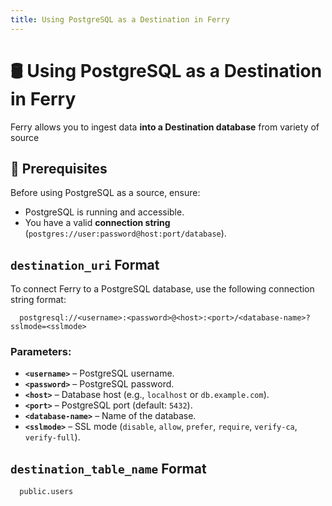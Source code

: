 ```yaml
---
title: Using PostgreSQL as a Destination in Ferry
---
```


# 🛢️ Using PostgreSQL as a Destination in Ferry

Ferry allows you to ingest data **into a Destination database** from variety of source

## 📌 Prerequisites

Before using PostgreSQL as a source, ensure:
- PostgreSQL is running and accessible.
- You have a valid **connection string** (`postgres://user:password@host:port/database`).


## `destination_uri` Format
To connect Ferry to a PostgreSQL database, use the following connection string format:

```plaintext
  postgresql://<username>:<password>@<host>:<port>/<database-name>?sslmode=<sslmode>
```

### Parameters:
- **`<username>`** – PostgreSQL username.
- **`<password>`** – PostgreSQL password.
- **`<host>`** – Database host (e.g., `localhost` or `db.example.com`).
- **`<port>`** – PostgreSQL port (default: `5432`).
- **`<database-name>`** – Name of the database.
- **`<sslmode>`** – SSL mode (`disable`, `allow`, `prefer`, `require`, `verify-ca`, `verify-full`).

## `destination_table_name` Format

```plaintext
  public.users
```